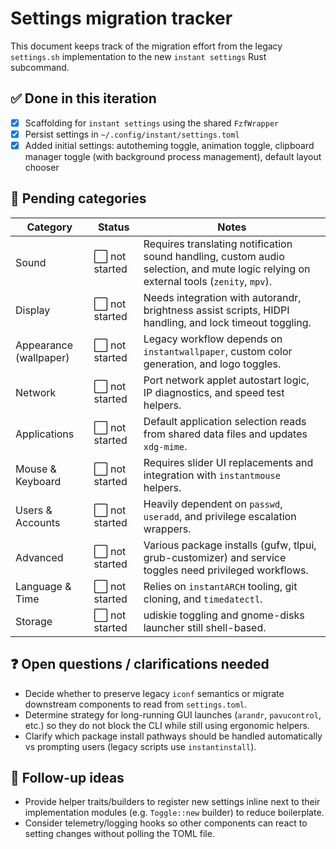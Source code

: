 # Settings migration tracker

This document keeps track of the migration effort from the legacy `settings.sh`
implementation to the new `instant settings` Rust subcommand.

## ✅ Done in this iteration

- [x] Scaffolding for `instant settings` using the shared `FzfWrapper`
- [x] Persist settings in `~/.config/instant/settings.toml`
- [x] Added initial settings: autotheming toggle, animation toggle, clipboard
  manager toggle (with background process management), default layout chooser

## 🔄 Pending categories

| Category | Status | Notes |
| --- | --- | --- |
| Sound | ⬜️ not started | Requires translating notification sound handling, custom audio selection, and mute logic relying on external tools (`zenity`, `mpv`). |
| Display | ⬜️ not started | Needs integration with autorandr, brightness assist scripts, HIDPI handling, and lock timeout toggling. |
| Appearance (wallpaper) | ⬜️ not started | Legacy workflow depends on `instantwallpaper`, custom color generation, and logo toggles. |
| Network | ⬜️ not started | Port network applet autostart logic, IP diagnostics, and speed test helpers. |
| Applications | ⬜️ not started | Default application selection reads from shared data files and updates `xdg-mime`. |
| Mouse & Keyboard | ⬜️ not started | Requires slider UI replacements and integration with `instantmouse` helpers. |
| Users & Accounts | ⬜️ not started | Heavily dependent on `passwd`, `useradd`, and privilege escalation wrappers. |
| Advanced | ⬜️ not started | Various package installs (gufw, tlpui, grub-customizer) and service toggles need privileged workflows. |
| Language & Time | ⬜️ not started | Relies on `instantARCH` tooling, git cloning, and `timedatectl`. |
| Storage | ⬜️ not started | udiskie toggling and gnome-disks launcher still shell-based. |

## ❓ Open questions / clarifications needed

- Decide whether to preserve legacy `iconf` semantics or migrate downstream
  components to read from `settings.toml`.
- Determine strategy for long-running GUI launches (`arandr`, `pavucontrol`,
  etc.) so they do not block the CLI while still using ergonomic helpers.
- Clarify which package install pathways should be handled automatically vs
  prompting users (legacy scripts use `instantinstall`).

## 📌 Follow-up ideas

- Provide helper traits/builders to register new settings inline next to their
  implementation modules (e.g. `Toggle::new` builder) to reduce boilerplate.
- Consider telemetry/logging hooks so other components can react to setting
  changes without polling the TOML file.
